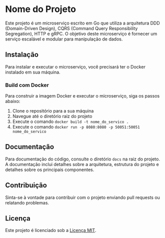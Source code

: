 
# Nome do Projeto

Este projeto é um microserviço escrito em Go que utiliza a arquitetura DDD (Domain-Driven Design), CQRS (Command Query Responsibility Segregation), HTTP e gRPC. O objetivo deste microserviço é fornecer um serviço escalável e modular para manipulação de dados.

## Instalação

Para instalar e executar o microserviço, você precisará ter o Docker instalado em sua máquina.

### Build com Docker

Para construir a imagem Docker e executar o microserviço, siga os passos abaixo:

1. Clone o repositório para a sua máquina
2. Navegue até o diretório raiz do projeto
3. Execute o comando `docker build -t nome_do_servico .`
4. Execute o comando `docker run -p 8080:8080 -p 50051:50051 nome_do_servico`

## Documentação

Para documentação do código, consulte o diretório `docs` na raiz do projeto. A documentação inclui detalhes sobre a arquitetura, estrutura do projeto e detalhes sobre os principais componentes.

## Contribuição

Sinta-se à vontade para contribuir com o projeto enviando pull requests ou relatando problemas.

## Licença

Este projeto é licenciado sob a [Licença MIT](https://chat.openai.com/LICENSE).
